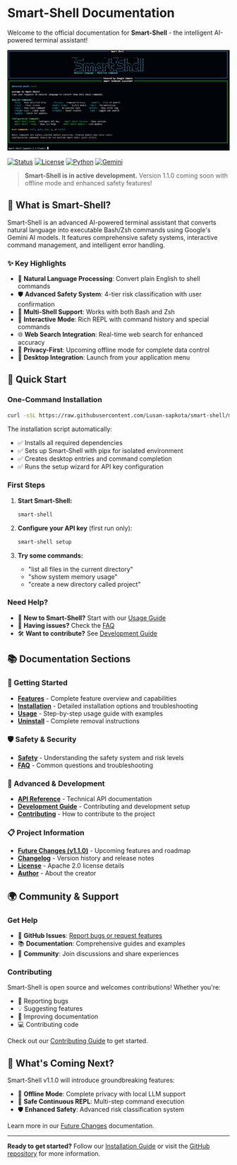 # Smart-Shell Documentation

Welcome to the official documentation for **Smart-Shell** - the intelligent AI-powered terminal assistant!

![Smart-Shell Logo](images/image.png)

[![Status](https://img.shields.io/badge/Status-Active%20Development-brightgreen)](https://github.com/Lusan-sapkota/smart-shell)
[![License](https://img.shields.io/badge/license-Apache--2.0-blue.svg)](license.md)
[![Python](https://img.shields.io/badge/Python-3.8%2B-blue)](https://www.python.org/)
[![Gemini](https://img.shields.io/badge/AI-Google%20Gemini-orange)](https://ai.google.dev/)

> **Smart-Shell is in active development.** Version 1.1.0 coming soon with offline mode and enhanced safety features!

## 🌟 What is Smart-Shell?

Smart-Shell is an advanced AI-powered terminal assistant that converts natural language into executable Bash/Zsh commands using Google's Gemini AI models. It features comprehensive safety systems, interactive command management, and intelligent error handling.

### ✨ Key Highlights

- 🧠 **Natural Language Processing**: Convert plain English to shell commands
- 🛡️ **Advanced Safety System**: 4-tier risk classification with user confirmation
- 🐚 **Multi-Shell Support**: Works with both Bash and Zsh
- 🔧 **Interactive Mode**: Rich REPL with command history and special commands
- 🌐 **Web Search Integration**: Real-time web search for enhanced accuracy
- 🔐 **Privacy-First**: Upcoming offline mode for complete data control
- 📱 **Desktop Integration**: Launch from your application menu

## 🚀 Quick Start

### One-Command Installation

```bash
curl -sSL https://raw.githubusercontent.com/Lusan-sapkota/smart-shell/main/install.sh | bash
```

The installation script automatically:

- ✅ Installs all required dependencies
- ✅ Sets up Smart-Shell with pipx for isolated environment
- ✅ Creates desktop entries and command completion
- ✅ Runs the setup wizard for API key configuration

### First Steps

1. **Start Smart-Shell:**
   ```bash
   smart-shell
   ```

2. **Configure your API key** (first run only):

   ```bash
   smart-shell setup
   ```

3. **Try some commands:**
   - "list all files in the current directory"
   - "show system memory usage"
   - "create a new directory called project"

### Need Help?

- 📖 **New to Smart-Shell?** Start with our [Usage Guide](usage.md)
- 🔧 **Having issues?** Check the [FAQ](faq.md)
- 🛠️ **Want to contribute?** See [Development Guide](DEVELOPMENT.md)

## 📚 Documentation Sections

### 🎯 Getting Started

- **[Features](features.md)** - Complete feature overview and capabilities
- **[Installation](installation.md)** - Detailed installation options and troubleshooting
- **[Usage](usage.md)** - Step-by-step usage guide with examples
- **[Uninstall](uninstall.md)** - Complete removal instructions

### 🛡️ Safety & Security

- **[Safety](safety.md)** - Understanding the safety system and risk levels
- **[FAQ](faq.md)** - Common questions and troubleshooting

### 🔧 Advanced & Development

- **[API Reference](api.md)** - Technical API documentation
- **[Development Guide](DEVELOPMENT.md)** - Contributing and development setup
- **[Contributing](contributing.md)** - How to contribute to the project

### 📋 Project Information

- **[Future Changes (v1.1.0)](futurechanges.md)** - Upcoming features and roadmap
- **[Changelog](CHANGELOG.md)** - Version history and release notes
- **[License](license.md)** - Apache 2.0 license details
- **[Author](author.md)** - About the creator

## 🌍 Community & Support

### Get Help

- 💬 **GitHub Issues**: [Report bugs or request features](https://github.com/Lusan-sapkota/smart-shell/issues)
- 📚 **Documentation**: Comprehensive guides and examples
- 🤝 **Community**: Join discussions and share experiences

### Contributing

Smart-Shell is open source and welcomes contributions! Whether you're:

- 🐛 Reporting bugs
- 💡 Suggesting features  
- 📝 Improving documentation
- 💻 Contributing code

Check out our [Contributing Guide](contributing.md) to get started.

## 🔮 What's Coming Next?

Smart-Shell v1.1.0 will introduce groundbreaking features:

- 🚫 **Offline Mode**: Complete privacy with local LLM support
- 🔁 **Safe Continuous REPL**: Multi-step command execution
- 🛡️ **Enhanced Safety**: Advanced risk classification system

Learn more in our [Future Changes](futurechanges.md) documentation.

---

**Ready to get started?** Follow our [Installation Guide](installation.md) or visit the [GitHub repository](https://github.com/Lusan-sapkota/smart-shell) for more information.
